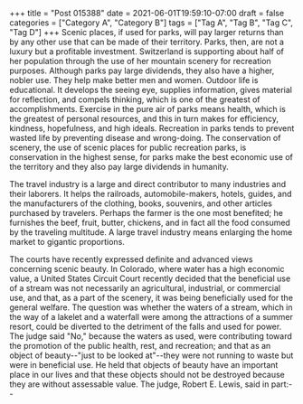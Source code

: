 +++
title = "Post 015388"
date = 2021-06-01T19:59:10-07:00
draft = false
categories = ["Category A", "Category B"]
tags = ["Tag A", "Tag B", "Tag C", "Tag D"]
+++
Scenic places, if used for parks, will pay larger returns than by any other use that can be made of their territory. Parks, then, are not a luxury but a profitable investment. Switzerland is supporting about half of her population through the use of her mountain scenery for recreation purposes. Although parks pay large dividends, they also have a higher, nobler use. They help make better men and women. Outdoor life is educational. It develops the seeing eye, supplies information, gives material for reflection, and compels thinking, which is one of the greatest of accomplishments. Exercise in the pure air of parks means health, which is the greatest of personal resources, and this in turn makes for efficiency, kindness, hopefulness, and high ideals. Recreation in parks tends to prevent wasted life by preventing disease and wrong-doing. The conservation of scenery, the use of scenic places for public recreation parks, is conservation in the highest sense, for parks make the best economic use of the territory and they also pay large dividends in humanity.

The travel industry is a large and direct contributor to many industries and their laborers. It helps the railroads, automobile-makers, hotels, guides, and the manufacturers of the clothing, books, souvenirs, and other articles purchased by travelers. Perhaps the farmer is the one most benefited; he furnishes the beef, fruit, butter, chickens, and in fact all the food consumed by the traveling multitude. A large travel industry means enlarging the home market to gigantic proportions.

The courts have recently expressed definite and advanced views concerning scenic beauty. In Colorado, where water has a high economic value, a United States Circuit Court recently decided that the beneficial use of a stream was not necessarily an agricultural, industrial, or commercial use, and that, as a part of the scenery, it was being beneficially used for the general welfare. The question was whether the waters of a stream, which in the way of a lakelet and a waterfall were among the attractions of a summer resort, could be diverted to the detriment of the falls and used for power. The judge said "No," because the waters as used, were contributing toward the promotion of the public health, rest, and recreation; and that as an object of beauty--"just to be looked at"--they were not running to waste but were in beneficial use. He held that objects of beauty have an important place in our lives and that these objects should not be destroyed because they are without assessable value. The judge, Robert E. Lewis, said in part:--

